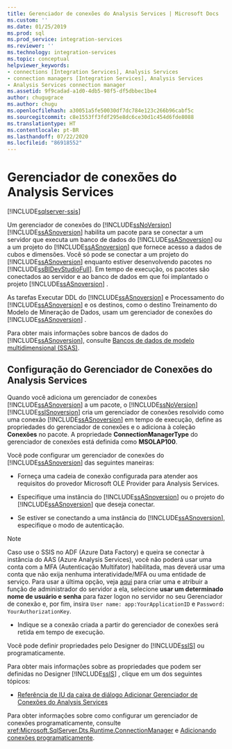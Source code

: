```yaml
---
title: Gerenciador de conexões do Analysis Services | Microsoft Docs
ms.custom: ''
ms.date: 01/25/2019
ms.prod: sql
ms.prod_service: integration-services
ms.reviewer: ''
ms.technology: integration-services
ms.topic: conceptual
helpviewer_keywords:
- connections [Integration Services], Analysis Services
- connection managers [Integration Services], Analysis Services
- Analysis Services connection manager
ms.assetid: 9f9cadad-a1d0-4db5-98f5-df5dbbec1be4
author: chugugrace
ms.author: chugu
ms.openlocfilehash: a30051a5fe50030df7dc784e123c266b96cabf5c
ms.sourcegitcommit: c8e1553ff3fdf295e8dc6ce30d1c454d6fde8088
ms.translationtype: HT
ms.contentlocale: pt-BR
ms.lasthandoff: 07/22/2020
ms.locfileid: "86918552"
---
```

# <a name="analysis-services-connection-manager"></a>Gerenciador de conexões do Analysis Services

[!INCLUDE[sqlserver-ssis](../../includes/applies-to-version/sqlserver-ssis.md)]


  Um gerenciador de conexões do [!INCLUDE[ssNoVersion](../../includes/ssnoversion-md.md)] [!INCLUDE[ssASnoversion](../../includes/ssasnoversion-md.md)] habilita um pacote para se conectar a um servidor que executa um banco de dados do [!INCLUDE[ssASnoversion](../../includes/ssasnoversion-md.md)] ou a um projeto do [!INCLUDE[ssASnoversion](../../includes/ssasnoversion-md.md)] que fornece acesso a dados de cubos e dimensões. Você só pode se conectar a um projeto do [!INCLUDE[ssASnoversion](../../includes/ssasnoversion-md.md)] enquanto estiver desenvolvendo pacotes no [!INCLUDE[ssBIDevStudioFull](../../includes/ssbidevstudiofull-md.md)]. Em tempo de execução, os pacotes são conectados ao servidor e ao banco de dados em que foi implantado o projeto [!INCLUDE[ssASnoversion](../../includes/ssasnoversion-md.md)] .  
  
 As tarefas Executar DDL do [!INCLUDE[ssASnoversion](../../includes/ssasnoversion-md.md)] e Processamento do [!INCLUDE[ssASnoversion](../../includes/ssasnoversion-md.md)] e os destinos, como o destino Treinamento do Modelo de Mineração de Dados, usam um gerenciador de conexões do [!INCLUDE[ssASnoversion](../../includes/ssasnoversion-md.md)] .  
  
 Para obter mais informações sobre bancos de dados do [!INCLUDE[ssASnoversion](../../includes/ssasnoversion-md.md)], consulte [Bancos de dados de modelo multidimensional &#40;SSAS&#41;](https://docs.microsoft.com/analysis-services/multidimensional-models/multidimensional-model-databases-ssas).  
  
## <a name="configuration-of-the-analysis-services-connection-manager"></a>Configuração do Gerenciador de Conexões do Analysis Services  
 Quando você adiciona um gerenciador de conexões [!INCLUDE[ssASnoversion](../../includes/ssasnoversion-md.md)] a um pacote, o [!INCLUDE[ssNoVersion](../../includes/ssnoversion-md.md)] [!INCLUDE[ssISnoversion](../../includes/ssisnoversion-md.md)] cria um gerenciador de conexões resolvido como uma conexão [!INCLUDE[ssASnoversion](../../includes/ssasnoversion-md.md)] em tempo de execução, define as propriedades do gerenciador de conexões e o adiciona à coleção **Conexões** no pacote. A propriedade **ConnectionManagerType** do gerenciador de conexões está definida como **MSOLAP100**.  
  
 Você pode configurar um gerenciador de conexões do [!INCLUDE[ssASnoversion](../../includes/ssasnoversion-md.md)] das seguintes maneiras:  
  
-   Forneça uma cadeia de conexão configurada para atender aos requisitos do provedor Microsoft OLE Provider para Analysis Services.  
  
-   Especifique uma instância do [!INCLUDE[ssASnoversion](../../includes/ssasnoversion-md.md)] ou o projeto do [!INCLUDE[ssASnoversion](../../includes/ssasnoversion-md.md)] que deseja conectar.  
  
-   Se estiver se conectando a uma instância do [!INCLUDE[ssASnoversion](../../includes/ssasnoversion-md.md)], especifique o modo de autenticação.  

> [!NOTE]    
>  Caso use o SSIS no ADF (Azure Data Factory) e queira se conectar à instância do AAS (Azure Analysis Services), você não poderá usar uma conta com a MFA (Autenticação Multifator) habilitada, mas deverá usar uma conta que não exija nenhuma interatividade/MFA ou uma entidade de serviço. Para usar a última opção, veja [aqui](https://docs.microsoft.com/azure/analysis-services/analysis-services-service-principal) para criar uma e atribuir a função de administrador do servidor a ela, selecione **usar um determinado nome de usuário e senha** para fazer logon no servidor no seu Gerenciador de conexão e, por fim, insira `User name: app:YourApplicationID` e `Password: YourAuthorizationKey`.
  
-   Indique se a conexão criada a partir do gerenciador de conexões será retida em tempo de execução.  
  
 Você pode definir propriedades pelo Designer do [!INCLUDE[ssIS](../../includes/ssis-md.md)] ou programaticamente.  
  
 Para obter mais informações sobre as propriedades que podem ser definidas no Designer [!INCLUDE[ssIS](../../includes/ssis-md.md)] , clique em um dos seguintes tópicos:  
  
-   [Referência de IU da caixa de diálogo Adicionar Gerenciador de Conexões do Analysis Services](../../integration-services/connection-manager/add-analysis-services-connection-manager-dialog-box-ui-reference.md)  
  
 Para obter informações sobre como configurar um gerenciador de conexões programaticamente, consulte <xref:Microsoft.SqlServer.Dts.Runtime.ConnectionManager> e [Adicionando conexões programaticamente](../../integration-services/building-packages-programmatically/adding-connections-programmatically.md).  
  
  

